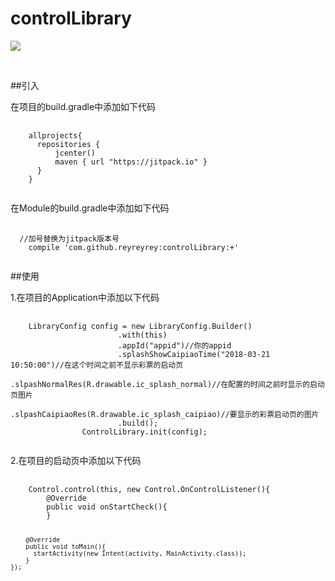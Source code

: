 # controlLibrary
[![](https://jitpack.io/v/reyreyrey/controlLibrary.svg)](https://jitpack.io/#reyreyrey/controlLibrary)

</br>

##引入
<p>在项目的build.gradle中添加如下代码</p>
<pre>
  <code>
    allprojects{
      repositories {
          jcenter()
          maven { url "https://jitpack.io" }
      }
    }
  </code>
</pre>

<p>在Module的build.gradle中添加如下代码</p>
<pre>
  <code>
  //加号替换为jitpack版本号
    compile 'com.github.reyreyrey:controlLibrary:+'
  </code>
</pre>

##使用
<p>1.在项目的Application中添加以下代码</p>
<pre>
  <code>
    LibraryConfig config = new LibraryConfig.Builder()
                        .with(this)
                        .appId("appid")//你的appid
                        .splashShowCaipiaoTime("2018-03-21 10:50:00")//在这个时间之前不显示彩票的启动页
                        .slpashNormalRes(R.drawable.ic_splash_normal)//在配置的时间之前时显示的启动页图片
                        .slpashCaipiaoRes(R.drawable.ic_splash_caipiao)//要显示的彩票启动页的图片
                        .build();
                ControlLibrary.init(config);
  </code>
</pre>

<p>2.在项目的启动页中添加以下代码</p>
<pre>
  <code>
    Control.control(this, new Control.OnControlListener(){
        @Override
        public void onStartCheck(){
        }
        
        @Override
        public void toMain(){
          startActivity(new Intent(activity, MainActivity.class));
        }
    });
  </code>
</pre>
